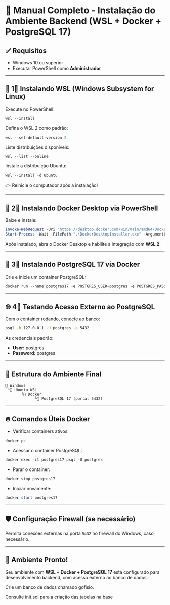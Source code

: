 # 🌟 Manual Completo - Instalação do Ambiente Backend (WSL + Docker + PostgreSQL 17)

## ✅ Requisitos

- Windows 10 ou superior
- Executar PowerShell como **Administrador**

---

## 🚀 1⃣ Instalando WSL (Windows Subsystem for Linux)

Execute no PowerShell:

```powershell
wsl --install
```

Defina o WSL 2 como padrão:

```powershell
wsl --set-default-version 2
```

Liste distribuições disponíveis:

```powershell
wsl --list --online
```

Instale a distribuição Ubuntu:

```powershell
wsl --install -d Ubuntu
```

👉 Reinicie o computador após a instalação!

---

## 🐳 2⃣ Instalando Docker Desktop via PowerShell

Baixe e instale:

```powershell
Invoke-WebRequest -Uri "https://desktop.docker.com/win/main/amd64/Docker%20Desktop%20Installer.exe" -OutFile "DockerDesktopInstaller.exe"
Start-Process -Wait -FilePath ".\DockerDesktopInstaller.exe" -ArgumentList "install", "--quiet"
```

Após instalado, abra o Docker Desktop e habilite a integração com **WSL 2**.

---

## 🐘 3⃣ Instalando PostgreSQL 17 via Docker

Crie e inicie um container PostgreSQL:

```powershell
docker run --name postgres17 -e POSTGRES_USER=postgres -e POSTGRES_PASSWORD=postgres -p 5432:5432 -d postgres:17
```

---

## 🌐 4⃣ Testando Acesso Externo ao PostgreSQL

Com o container rodando, conecte ao banco:

```bash
psql -h 127.0.0.1 -U postgres -p 5432
```

As credenciais padrão:

- **User:** postgres
- **Password:** postgres

---

## 📄 Estrutura do Ambiente Final

```
📁 Windows
 └🐧 Ubuntu WSL
       └🐳 Docker
             └🐘 PostgreSQL 17 (porta: 5432)
```

---

## 🔥 Comandos Úteis Docker

- Verificar containers ativos:

```powershell
docker ps
```

- Acessar o container PostgreSQL:

```powershell
docker exec -it postgres17 psql -U postgres
```

- Parar o container:

```powershell
docker stop postgres17
```

- Iniciar novamente:

```powershell
docker start postgres17
```

---

## 🛡️ Configuração Firewall (se necessário)

Permita conexões externas na porta `5432` no firewall do Windows, caso necessário.

---

## 📲 Ambiente Pronto!

Seu ambiente com **WSL + Docker + PostgreSQL 17** está configurado para desenvolvimento backend, com acesso externo ao banco de dados.

Crie um banco de dados chamado gofisio.

Consulte init.sql para a criação das tabelas na base

